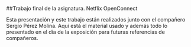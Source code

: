 ##Trabajo final de la asignatura. Netflix OpenConnect

Esta presentación y este trabajo están realizados junto con el compañero Sergio Pérez Molina. Aquí está el material usado y además todo lo presentado en el día de la exposición para futuras referencias de compañeros.

